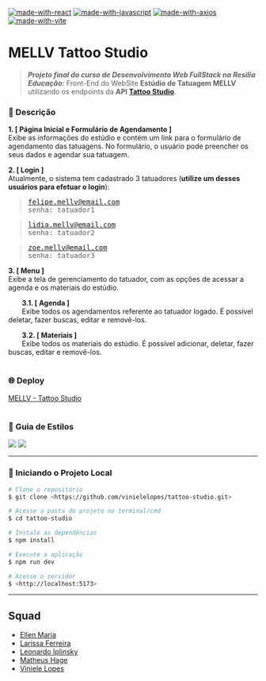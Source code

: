 <!-- ## https://markfilliph.netlify.app -->

[![made-with-react](https://img.shields.io/badge/Made%20with-React-1f425f.svg)](https://reactjs.org/)
[![made-with-javascript](https://img.shields.io/badge/Made%20with-JavaScript-1f425f.svg)](https://www.javascript.com)
[![made-with-axios](https://img.shields.io/badge/Made%20with-Axios-1f425f.svg)]([https://www.javascript.com](https://axios-http.com/ptbr/))
[![made-with-vite](https://img.shields.io/badge/Made%20with-Vite-1f425f.svg)]([https://www.javascript.com](https://vitejs.dev/))
# MELLV Tattoo Studio 
> ***Projeto final do curso de Desenvolvimento Web FullStack na Resilia Educação:***
> Front-End do WebSite **Estúdio de Tatuagem MELLV** utilizando os endpoints da **API [Tattoo Studio](https://github.com/IplinskyLeo/tattooApi)**.

### 📑 Descrição

**1. [ Página Inicial e Formulário de Agendamento ]**\
Exibe as informações do estúdio e contém um link para o formulário de agendamento das tatuagens.
No formulário, o usuário pode preencher os seus dados e agendar sua tatuagem. 

**2. [ Login ]**\
Atualmente, o sistema tem cadastrado 3 tatuadores (**utilize um desses usuários para efetuar o login**):

<samp>
  
  > felipe.mellv@email.com\
  senha: tatuador1
  
  > lidia.mellv@email.com\
  senha: tatuador2
  
  > zoe.mellv@email.com\
  senha: tatuador3
  
</samp>

**3. [ Menu ]**\
Exibe a tela de gerenciamento do tatuador, com as opções de acessar a agenda e os materiais do estúdio.

&nbsp;&nbsp;&nbsp;&nbsp;&nbsp;&nbsp; **3.1. [ Agenda ]**\
&nbsp;&nbsp;&nbsp;&nbsp;&nbsp;&nbsp; Exibe todos os agendamentos referente ao tatuador logado. É possível deletar, fazer buscas, editar e removê-los.

&nbsp;&nbsp;&nbsp;&nbsp;&nbsp;&nbsp; **3.2. [ Materiais ]**\
&nbsp;&nbsp;&nbsp;&nbsp;&nbsp;&nbsp; Exibe todos os materiais do estúdio. É possível adicionar, deletar, fazer buscas, editar e removê-los.

#

### 🌐 Deploy
[MELLV - Tattoo Studio](https://tattoo-studio-xi.vercel.app/)

#
 
### 🎨 Guia de Estilos

![](https://i.ibb.co/TgfVt9c/Style-Guide.png)
![](https://i.ibb.co/xzmB1GV/Componentes.png)

---

### 🎲 Iniciando o Projeto Local

```bash
# Clone o repositório
$ git clone <https://github.com/vinielelopes/tattoo-studio.git>

# Acesse a pasta do projeto no terminal/cmd
$ cd tattoo-studio

# Instale as dependências
$ npm install

# Execute a aplicação 
$ npm run dev

# Acesse o servidor
$ <http://localhost:5173>
```

---

## Squad
- [Ellen Maria](https://github.com/ellenmariadev/)
- [Larissa Ferreira](https://github.com/Lari-Ferreira)
- [Leonardo Iplinsky](https://github.com/IplinskyLeo)
- [Matheus Hage](https://github.com/matheushage)
- [Viniele Lopes](https://github.com/vinielelopes)
